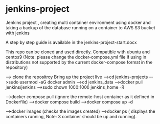 # jenkins-project
Jenkins project , creating multi container environment using docker and taking a backup of the database running on a container to AWS S3 bucket with jenkins

A step by step guide is available in the jenkins-project-start.docx

This repo can be cloned and used directly.
Compatible with ubuntu and centos9 (Note: please change the docker-compose.yml file if using in distributions not supported by the current docker-compose format in the repository)

--> clone the repositroy
Bring up the project live
-->cd jenkins-projects
-->sudo usermod -aG docker admin
-->cd jenkins_data
-->docker pull jenkins/jenkins
-->sudo chown 1000:1000 jenkins_home -R

-->docker compose pull  (ignore the remote-host container as it defined in Dockerfile)
-->docker compose build
-->docker compose up -d

-->docker images  (checks the images created)
-->docker ps      ( displays the containers running, Note: 3 container should be up and running).
